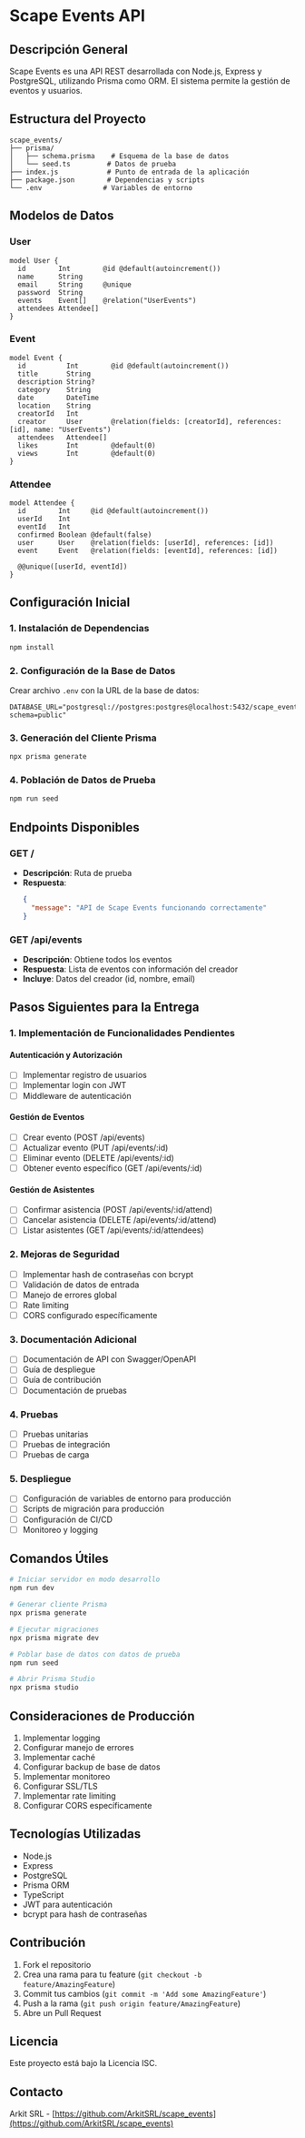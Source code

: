 # Scape Events API

## Descripción General
Scape Events es una API REST desarrollada con Node.js, Express y PostgreSQL, utilizando Prisma como ORM. El sistema permite la gestión de eventos y usuarios.

## Estructura del Proyecto
```
scape_events/
├── prisma/
│   ├── schema.prisma    # Esquema de la base de datos
│   └── seed.ts         # Datos de prueba
├── index.js            # Punto de entrada de la aplicación
├── package.json        # Dependencias y scripts
└── .env               # Variables de entorno
```

## Modelos de Datos

### User
```prisma
model User {
  id        Int        @id @default(autoincrement())
  name      String
  email     String     @unique
  password  String
  events    Event[]    @relation("UserEvents")
  attendees Attendee[]
}
```

### Event
```prisma
model Event {
  id          Int        @id @default(autoincrement())
  title       String
  description String?
  category    String
  date        DateTime
  location    String
  creatorId   Int
  creator     User       @relation(fields: [creatorId], references: [id], name: "UserEvents")
  attendees   Attendee[]
  likes       Int        @default(0)
  views       Int        @default(0)
}
```

### Attendee
```prisma
model Attendee {
  id        Int     @id @default(autoincrement())
  userId    Int
  eventId   Int
  confirmed Boolean @default(false)
  user      User    @relation(fields: [userId], references: [id])
  event     Event   @relation(fields: [eventId], references: [id])

  @@unique([userId, eventId])
}
```

## Configuración Inicial

### 1. Instalación de Dependencias
```bash
npm install
```

### 2. Configuración de la Base de Datos
Crear archivo `.env` con la URL de la base de datos:
```
DATABASE_URL="postgresql://postgres:postgres@localhost:5432/scape_events?schema=public"
```

### 3. Generación del Cliente Prisma
```bash
npx prisma generate
```

### 4. Población de Datos de Prueba
```bash
npm run seed
```

## Endpoints Disponibles

### GET /
- **Descripción**: Ruta de prueba
- **Respuesta**: 
  ```json
  {
    "message": "API de Scape Events funcionando correctamente"
  }
  ```

### GET /api/events
- **Descripción**: Obtiene todos los eventos
- **Respuesta**: Lista de eventos con información del creador
- **Incluye**: Datos del creador (id, nombre, email)

## Pasos Siguientes para la Entrega

### 1. Implementación de Funcionalidades Pendientes

#### Autenticación y Autorización
- [ ] Implementar registro de usuarios
- [ ] Implementar login con JWT
- [ ] Middleware de autenticación

#### Gestión de Eventos
- [ ] Crear evento (POST /api/events)
- [ ] Actualizar evento (PUT /api/events/:id)
- [ ] Eliminar evento (DELETE /api/events/:id)
- [ ] Obtener evento específico (GET /api/events/:id)

#### Gestión de Asistentes
- [ ] Confirmar asistencia (POST /api/events/:id/attend)
- [ ] Cancelar asistencia (DELETE /api/events/:id/attend)
- [ ] Listar asistentes (GET /api/events/:id/attendees)

### 2. Mejoras de Seguridad
- [ ] Implementar hash de contraseñas con bcrypt
- [ ] Validación de datos de entrada
- [ ] Manejo de errores global
- [ ] Rate limiting
- [ ] CORS configurado específicamente

### 3. Documentación Adicional
- [ ] Documentación de API con Swagger/OpenAPI
- [ ] Guía de despliegue
- [ ] Guía de contribución
- [ ] Documentación de pruebas

### 4. Pruebas
- [ ] Pruebas unitarias
- [ ] Pruebas de integración
- [ ] Pruebas de carga

### 5. Despliegue
- [ ] Configuración de variables de entorno para producción
- [ ] Scripts de migración para producción
- [ ] Configuración de CI/CD
- [ ] Monitoreo y logging

## Comandos Útiles
```bash
# Iniciar servidor en modo desarrollo
npm run dev

# Generar cliente Prisma
npx prisma generate

# Ejecutar migraciones
npx prisma migrate dev

# Poblar base de datos con datos de prueba
npm run seed

# Abrir Prisma Studio
npx prisma studio
```

## Consideraciones de Producción
1. Implementar logging
2. Configurar manejo de errores
3. Implementar caché
4. Configurar backup de base de datos
5. Implementar monitoreo
6. Configurar SSL/TLS
7. Implementar rate limiting
8. Configurar CORS específicamente

## Tecnologías Utilizadas
- Node.js
- Express
- PostgreSQL
- Prisma ORM
- TypeScript
- JWT para autenticación
- bcrypt para hash de contraseñas

## Contribución
1. Fork el repositorio
2. Crea una rama para tu feature (`git checkout -b feature/AmazingFeature`)
3. Commit tus cambios (`git commit -m 'Add some AmazingFeature'`)
4. Push a la rama (`git push origin feature/AmazingFeature`)
5. Abre un Pull Request

## Licencia
Este proyecto está bajo la Licencia ISC.

## Contacto
Arkit SRL - [https://github.com/ArkitSRL/scape_events](https://github.com/ArkitSRL/scape_events)
